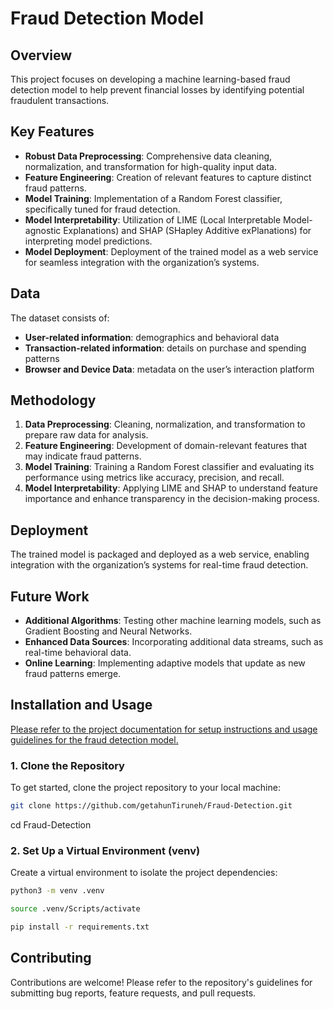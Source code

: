 # Fraud Detection Model

## Overview
This project focuses on developing a machine learning-based fraud detection model to help prevent financial losses by identifying potential fraudulent transactions.

## Key Features
- **Robust Data Preprocessing**: Comprehensive data cleaning, normalization, and transformation for high-quality input data.
- **Feature Engineering**: Creation of relevant features to capture distinct fraud patterns.
- **Model Training**: Implementation of a Random Forest classifier, specifically tuned for fraud detection.
- **Model Interpretability**: Utilization of LIME (Local Interpretable Model-agnostic Explanations) and SHAP (SHapley Additive exPlanations) for interpreting model predictions.
- **Model Deployment**: Deployment of the trained model as a web service for seamless integration with the organization’s systems.

## Data
The dataset consists of:
- **User-related information**: demographics and behavioral data
- **Transaction-related information**: details on purchase and spending patterns
- **Browser and Device Data**: metadata on the user’s interaction platform

## Methodology
1. **Data Preprocessing**: Cleaning, normalization, and transformation to prepare raw data for analysis.
2. **Feature Engineering**: Development of domain-relevant features that may indicate fraud patterns.
3. **Model Training**: Training a Random Forest classifier and evaluating its performance using metrics like accuracy, precision, and recall.
4. **Model Interpretability**: Applying LIME and SHAP to understand feature importance and enhance transparency in the decision-making process.

## Deployment
The trained model is packaged and deployed as a web service, enabling integration with the organization’s systems for real-time fraud detection.

## Future Work
- **Additional Algorithms**: Testing other machine learning models, such as Gradient Boosting and Neural Networks.
- **Enhanced Data Sources**: Incorporating additional data streams, such as real-time behavioral data.
- **Online Learning**: Implementing adaptive models that update as new fraud patterns emerge.

## Installation and Usage
[Please refer to the project documentation for setup instructions and usage guidelines for the fraud detection model.](https://github.com/getahunTiruneh/Fraud-Detection.git)
### 1. Clone the Repository
To get started, clone the project repository to your local machine:
```bash
git clone https://github.com/getahunTiruneh/Fraud-Detection.git
```
cd Fraud-Detection
### 2. Set Up a Virtual Environment (venv)
Create a virtual environment to isolate the project dependencies:
```bash
python3 -m venv .venv
```
```bash
source .venv/Scripts/activate  
```
```bash
pip install -r requirements.txt
```
## Contributing
Contributions are welcome! Please refer to the repository's guidelines for submitting bug reports, feature requests, and pull requests.
